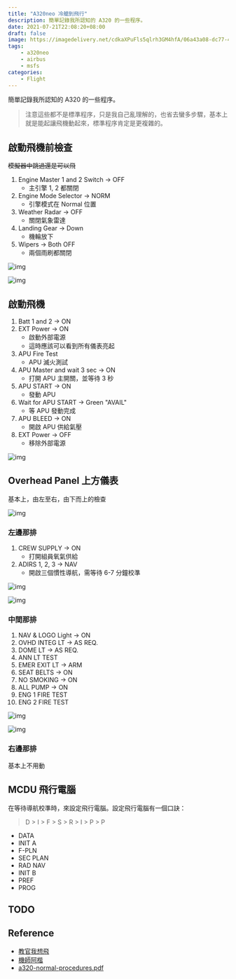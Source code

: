 ```yaml
---
title: "A320neo 冷艙到飛行"
description: 簡單記錄我所認知的 A320 的一些程序。
date: 2021-07-21T22:08:20+08:00
draft: false
image: https://imagedelivery.net/cdkaXPuFls5qlrh3GM4hfA/06a43a08-dc77-48eb-9f4a-f47a29566900/public
tags: 
    - a320neo
    - airbus
    - msfs
categories:
    - Flight
---
```


簡單記錄我所認知的 A320 的一些程序。

<!--more-->

> 注意這些都不是標準程序，只是我自己亂理解的，也省去蠻多步驟，基本上就是能起讓飛機動起來，標準程序肯定是更複雜的。

## 啟動飛機前檢查

~~模擬器中跳過還是可以飛~~

1. Engine Master 1 and 2 Switch -> OFF
   * 主引擎 1, 2 都關閉
2. Engine Mode Selector -> NORM
   * 引擎模式在 Normal 位置
3. Weather Radar -> OFF
   * 關閉氣象雷達
4. Landing Gear -> Down
   * 機輪放下
5. Wipers -> Both OFF
   * 兩個雨刷都關閉

![img](https://imagedelivery.net/cdkaXPuFls5qlrh3GM4hfA/7e29f7e1-bf0b-44d4-7589-29286ed81b00/large)

![img](https://imagedelivery.net/cdkaXPuFls5qlrh3GM4hfA/ca5109ba-4baf-40e3-850e-ee4002882c00/large)

## 啟動飛機

1. Batt 1 and 2 -> ON
2. EXT Power -> ON
   * 啟動外部電源
   * 這時應該可以看到所有儀表亮起
3. APU Fire Test
   * APU 滅火測試
4. APU Master and wait 3 sec -> ON
   * 打開 APU 主開關，並等待 3 秒
5. APU START -> ON
   * 發動 APU
6. Wait for APU START -> Green "AVAIL"
   * 等 APU 發動完成
7. APU BLEED -> ON
   * 開啟 APU 供給氣壓
8. EXT Power -> OFF
   * 移除外部電源

![img](https://imagedelivery.net/cdkaXPuFls5qlrh3GM4hfA/bcc428a6-c065-4bc3-0d19-ad204b860700/large)

## Overhead Panel 上方儀表

基本上，由左至右，由下而上的檢查

![img](https://imagedelivery.net/cdkaXPuFls5qlrh3GM4hfA/4aa17d2f-419c-40e6-09f8-e31ca2833a00/large)

### 左邊那排

1. CREW SUPPLY -> ON
   * 打開組員氧氣供給
2. ADIRS 1, 2, 3 -> NAV
   * 開啟三個慣性導航，需等待 6-7 分鐘校準

![img](https://imagedelivery.net/cdkaXPuFls5qlrh3GM4hfA/b25f2e34-5ff9-4534-4fc2-927961a5ce00/large)

![img](https://imagedelivery.net/cdkaXPuFls5qlrh3GM4hfA/16fb299e-1847-4767-8093-aa0d058cd400/large)

### 中間那排

1. NAV & LOGO Light -> ON
2. OVHD INTEG LT -> AS REQ.
3. DOME LT -> AS REQ.
4. ANN LT TEST
5. EMER EXIT LT -> ARM
6. SEAT BELTS -> ON
7. NO SMOKING -> ON
8. ALL PUMP -> ON
9. ENG 1 FIRE TEST
10. ENG 2 FIRE TEST

![img](https://imagedelivery.net/cdkaXPuFls5qlrh3GM4hfA/e5f05a70-bc36-4bc3-fff2-61f413e6b900/large)

![img](https://imagedelivery.net/cdkaXPuFls5qlrh3GM4hfA/613ca5d3-3519-4c5d-cb82-4f9371e1d500/large)

### 右邊那排

基本上不用動

## MCDU 飛行電腦

在等待導航校準時，來設定飛行電腦。設定飛行電腦有一個口訣：

> D > I > F > S > R > I > P > P

* DATA
* INIT A
* F-PLN
* SEC PLAN
* RAD NAV
* INIT B
* PREF
* PROG

## TODO

## Reference

* [教官我想飛](https://www.youtube.com/channel/UCDKKDx4mNVI7vONL1vqTx7g)
* [機師阿楷](https://www.youtube.com/channel/UCOHc8xzWD25Nn-snDBJUMGQ)
* [a320-normal-procedures.pdf](https://www.theairlinepilots.com/forumarchive/a320/a320-normal-procedures.pdf)
